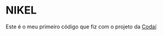 # NIKEL

Este é o meu primeiro código que fiz com o projeto da [Codaí](https://codai.growdev.com.br)

